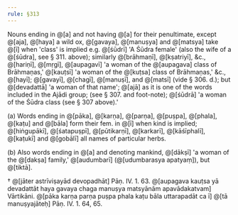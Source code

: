 ```yaml
---
rule: §313
---
```


Nouns ending in @[a] and not having @[a] for their penultimate, except @[aja], @[haya] a wild ox, @[gavaya], @[manuṣya] and @[matsya] take @[ī] when 'class' is implied e.g. @[śūdrī] 'A Śūdra female' (also the wife of a @[śūdra], see § 311. above); similarly @[brāhmaṇī], @[kṣatriyī], &c., @[hariṇī], @[mṛgī], @[aupagavī] 'a woman of the @[aupagava] class of Brāhmaṇas,' @[kauṭsī] 'a woman of the @[kuṭsa] class of Brāhmaṇas,' &c., @[hayī]; @[gavayī], @[chagī], @[manuṣī], and @[matsī] (vide § 306. d.); but @[devadattā] 'a woman of that name'; @[ajā] as it is one of the words included in the Ajādi group; (see § 307. and foot-note); @[śūdrā] 'a woman of the Śūdra class (see § 307 above).'

(a) Words ending in @[pāka], @[karṇa], @[parṇa], @[puṣpa], @[phala], @[kaṭu] and @[bāla] form their fem. in @[ī] when kind is implied; @[hiṅgupākī], @[śatapuṣpī], @[pūtikarṇī], @[karkarī], @[kāśīphalī], @[kaṭukī] and @[gobālī] all names of particular herbs.

(b) Also words ending in @[a] and denoting mankind, @[dākṣī] 'a woman of the @[dakṣa] family,' @[audumbarī] (@[udumbarasya apatyaṃ]), but @[tiktā].

† @[jāter astrīviṣayād devopadhāt] Pāṇ. IV. 1. 63. @[aupagava kauṭsa yā devadattāt haya gavaya chaga manuṣya matsyānām apavādakatvam] Vārtikāni. @[pāka karṇa parṇa puṣpa phala kaṭu bāla uttarapadāt ca ī] @[tā manuṣyajāteḥ] Pāṇ. IV. 1. 64, 65.